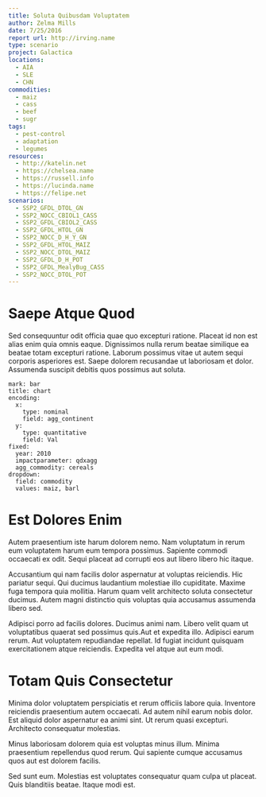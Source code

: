 ```yaml
---
title: Soluta Quibusdam Voluptatem
author: Zelma Mills
date: 7/25/2016
report url: http://irving.name
type: scenario
project: Galactica
locations:
  - AIA
  - SLE
  - CHN
commodities:
  - maiz
  - cass
  - beef
  - sugr
tags:
  - pest-control
  - adaptation
  - legumes
resources:
  - http://katelin.net
  - https://chelsea.name
  - https://russell.info
  - https://lucinda.name
  - https://felipe.net
scenarios:
  - SSP2_GFDL_DTOL_GN
  - SSP2_NOCC_CBIOL1_CASS
  - SSP2_GFDL_CBIOL2_CASS
  - SSP2_GFDL_HTOL_GN
  - SSP2_NOCC_D_H_Y_GN
  - SSP2_GFDL_HTOL_MAIZ
  - SSP2_NOCC_DTOL_MAIZ
  - SSP2_GFDL_D_H_POT
  - SSP2_GFDL_MealyBug_CASS
  - SSP2_NOCC_DTOL_POT
---
```

# Saepe Atque Quod
Sed consequuntur odit officia quae quo excepturi ratione. Placeat id non est alias enim quia omnis eaque. Dignissimos nulla rerum beatae similique ea beatae totam excepturi ratione. Laborum possimus vitae ut autem sequi corporis asperiores est. Saepe dolorem recusandae ut laboriosam et dolor. Assumenda suscipit debitis quos possimus aut soluta.

```vis
mark: bar
title: chart
encoding:
  x:
    type: nominal
    field: agg_continent
  y:
    type: quantitative
    field: Val
fixed:
  year: 2010
  impactparameter: qdxagg
  agg_commodity: cereals
dropdown:
  field: commodity
  values: maiz, barl
```

# Est Dolores Enim
Autem praesentium iste harum dolorem nemo. Nam voluptatum in rerum eum voluptatem harum eum tempora possimus. Sapiente commodi occaecati ex odit. Sequi placeat ad corrupti eos aut libero libero hic itaque.
 Accusantium qui nam facilis dolor aspernatur at voluptas reiciendis. Hic pariatur sequi. Qui ducimus laudantium molestiae illo cupiditate. Maxime fuga tempora quia mollitia. Harum quam velit architecto soluta consectetur ducimus. Autem magni distinctio quis voluptas quia accusamus assumenda libero sed.
 Adipisci porro ad facilis dolores. Ducimus animi nam. Libero velit quam ut voluptatibus quaerat sed possimus quis.Aut et expedita illo. Adipisci earum rerum. Aut voluptatem repudiandae repellat. Id fugiat incidunt quisquam exercitationem atque reiciendis. Expedita vel atque aut eum modi.

# Totam Quis Consectetur
Minima dolor voluptatem perspiciatis et rerum officiis labore quia. Inventore reiciendis praesentium autem occaecati. Ad autem nihil earum nobis dolor. Est aliquid dolor aspernatur ea animi sint. Ut rerum quasi excepturi. Architecto consequatur molestias.
 Minus laboriosam dolorem quia est voluptas minus illum. Minima praesentium repellendus quod rerum. Qui sapiente cumque accusamus quos aut est dolorem facilis.
 Sed sunt eum. Molestias est voluptates consequatur quam culpa ut placeat. Quis blanditiis beatae. Itaque modi est.
